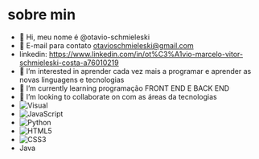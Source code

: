# sobre min 
- 👋 Hi, meu nome é @otavio-schmieleski
- 📧 E-mail para contato otavioschmieleski@gmail.com 
- linkedin: https://www.linkedin.com/in/ot%C3%A1vio-marcelo-vitor-schmieleski-costa-a76010219
- 👀 I’m interested in aprender cada vez mais a programar e aprender as novas linguagens e tecnologias
- 🌱 I’m currently learning programação  FRONT END E BACK END
- 💞️ I’m looking to collaborate on com as áreas da tecnologias
- ![Visual](https://img.shields.io/badge/Visual_Studio_Code-0078D4?style=for-the-badge&logo=visual%20studio%20code&logoColor=white)
- ![JavaScript](https://img.shields.io/badge/JavaScript-323330?style=for-the-badge&logo=javascript&logoColor=F7DF1E) 
- ![Python](https://img.shields.io/badge/Python-FFD43B?style=for-the-badge&logo=python&logoColor=blue)
- ![HTML5](https://img.shields.io/badge/HTML5-E34F26?style=for-the-badge&logo=html5&logoColor=white)
- ![CSS3](https://img.shields.io/badge/CSS3-1572B6?style=for-the-badge&logo=css3&logoColor=white)
- Java
